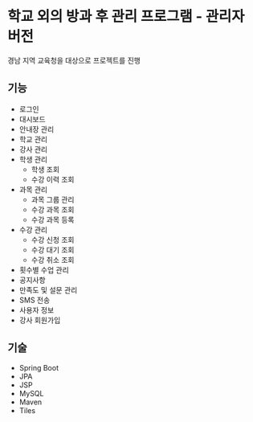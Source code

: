 # 학교 외의 방과 후 관리 프로그램 - 관리자 버전

경남 지역 교육청을 대상으로 프로젝트를 진행

## 기능
- 로그인
- 대시보드
- 안내장 관리
- 학교 관리
- 강사 관리
- 학생 관리
  - 학생 조회
  - 수강 이력 조회
- 과목 관리
  - 과목 그룹 관리
  - 수강 과목 조회
  - 수강 과목 등록
- 수강 관리
  - 수강 신청 조회
  - 수강 대기 조회
  - 수강 취소 조회
- 횟수별 수업 관리
- 공지사항
- 만족도 및 설문 관리
- SMS 전송
- 사용자 정보
- 강사 회원가입

## 기술
- Spring Boot
- JPA
- JSP
- MySQL
- Maven
- Tiles
